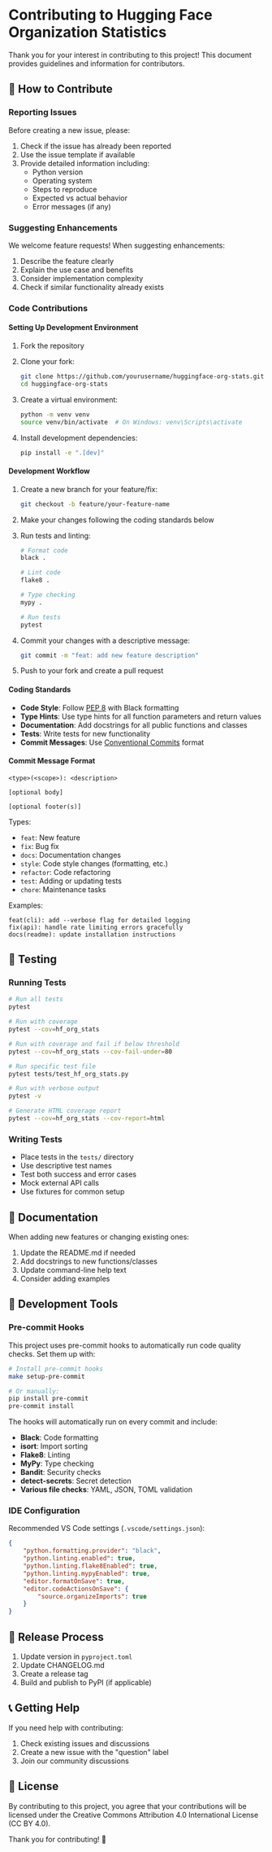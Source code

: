 # Contributing to Hugging Face Organization Statistics

Thank you for your interest in contributing to this project! This document provides guidelines and information for contributors.

## 🤝 How to Contribute

### Reporting Issues

Before creating a new issue, please:

1. Check if the issue has already been reported
2. Use the issue template if available
3. Provide detailed information including:
   - Python version
   - Operating system
   - Steps to reproduce
   - Expected vs actual behavior
   - Error messages (if any)

### Suggesting Enhancements

We welcome feature requests! When suggesting enhancements:

1. Describe the feature clearly
2. Explain the use case and benefits
3. Consider implementation complexity
4. Check if similar functionality already exists

### Code Contributions

#### Setting Up Development Environment

1. Fork the repository
2. Clone your fork:
   ```bash
   git clone https://github.com/yourusername/huggingface-org-stats.git
   cd huggingface-org-stats
   ```

3. Create a virtual environment:
   ```bash
   python -m venv venv
   source venv/bin/activate  # On Windows: venv\Scripts\activate
   ```

4. Install development dependencies:
   ```bash
   pip install -e ".[dev]"
   ```

#### Development Workflow

1. Create a new branch for your feature/fix:
   ```bash
   git checkout -b feature/your-feature-name
   ```

2. Make your changes following the coding standards below

3. Run tests and linting:
   ```bash
   # Format code
   black .

   # Lint code
   flake8 .

   # Type checking
   mypy .

   # Run tests
   pytest
   ```

4. Commit your changes with a descriptive message:
   ```bash
   git commit -m "feat: add new feature description"
   ```

5. Push to your fork and create a pull request

#### Coding Standards

- **Code Style**: Follow [PEP 8](https://pep8.org/) with Black formatting
- **Type Hints**: Use type hints for all function parameters and return values
- **Documentation**: Add docstrings for all public functions and classes
- **Tests**: Write tests for new functionality
- **Commit Messages**: Use [Conventional Commits](https://conventionalcommits.org/) format

#### Commit Message Format

```
<type>(<scope>): <description>

[optional body]

[optional footer(s)]
```

Types:
- `feat`: New feature
- `fix`: Bug fix
- `docs`: Documentation changes
- `style`: Code style changes (formatting, etc.)
- `refactor`: Code refactoring
- `test`: Adding or updating tests
- `chore`: Maintenance tasks

Examples:
```
feat(cli): add --verbose flag for detailed logging
fix(api): handle rate limiting errors gracefully
docs(readme): update installation instructions
```

## 🧪 Testing

### Running Tests

```bash
# Run all tests
pytest

# Run with coverage
pytest --cov=hf_org_stats

# Run with coverage and fail if below threshold
pytest --cov=hf_org_stats --cov-fail-under=80

# Run specific test file
pytest tests/test_hf_org_stats.py

# Run with verbose output
pytest -v

# Generate HTML coverage report
pytest --cov=hf_org_stats --cov-report=html
```

### Writing Tests

- Place tests in the `tests/` directory
- Use descriptive test names
- Test both success and error cases
- Mock external API calls
- Use fixtures for common setup

## 📝 Documentation

When adding new features or changing existing ones:

1. Update the README.md if needed
2. Add docstrings to new functions/classes
3. Update command-line help text
4. Consider adding examples

## 🔧 Development Tools

### Pre-commit Hooks

This project uses pre-commit hooks to automatically run code quality checks. Set them up with:

```bash
# Install pre-commit hooks
make setup-pre-commit

# Or manually:
pip install pre-commit
pre-commit install
```

The hooks will automatically run on every commit and include:
- **Black**: Code formatting
- **isort**: Import sorting
- **Flake8**: Linting
- **MyPy**: Type checking
- **Bandit**: Security checks
- **detect-secrets**: Secret detection
- **Various file checks**: YAML, JSON, TOML validation

### IDE Configuration

Recommended VS Code settings (`.vscode/settings.json`):

```json
{
    "python.formatting.provider": "black",
    "python.linting.enabled": true,
    "python.linting.flake8Enabled": true,
    "python.linting.mypyEnabled": true,
    "editor.formatOnSave": true,
    "editor.codeActionsOnSave": {
        "source.organizeImports": true
    }
}
```

## 🚀 Release Process

1. Update version in `pyproject.toml`
2. Update CHANGELOG.md
3. Create a release tag
4. Build and publish to PyPI (if applicable)

## 📞 Getting Help

If you need help with contributing:

1. Check existing issues and discussions
2. Create a new issue with the "question" label
3. Join our community discussions

## 📄 License

By contributing to this project, you agree that your contributions will be licensed under the Creative Commons Attribution 4.0 International License (CC BY 4.0).

Thank you for contributing! 🎉
